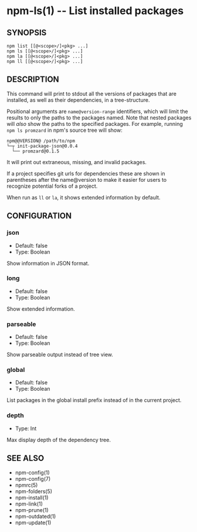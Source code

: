 npm-ls(1) -- List installed packages
======================================














































































<extoc></extoc>

## SYNOPSIS

    npm list [[@<scope>/]<pkg> ...]
    npm ls [[@<scope>/]<pkg> ...]
    npm la [[@<scope>/]<pkg> ...]
    npm ll [[@<scope>/]<pkg> ...]

## DESCRIPTION

This command will print to stdout all the versions of packages that are
installed, as well as their dependencies, in a tree-structure.

Positional arguments are `name@version-range` identifiers, which will
limit the results to only the paths to the packages named.  Note that
nested packages will *also* show the paths to the specified packages.
For example, running `npm ls promzard` in npm's source tree will show:

    npm@@VERSION@ /path/to/npm
    └─┬ init-package-json@0.0.4
      └── promzard@0.1.5

It will print out extraneous, missing, and invalid packages.

If a project specifies git urls for dependencies these are shown
in parentheses after the name@version to make it easier for users to
recognize potential forks of a project.

When run as `ll` or `la`, it shows extended information by default.

## CONFIGURATION

### json

* Default: false
* Type: Boolean

Show information in JSON format.

### long

* Default: false
* Type: Boolean

Show extended information.

### parseable

* Default: false
* Type: Boolean

Show parseable output instead of tree view.

### global

* Default: false
* Type: Boolean

List packages in the global install prefix instead of in the current
project.

### depth

* Type: Int

Max display depth of the dependency tree.

## SEE ALSO

* npm-config(1)
* npm-config(7)
* npmrc(5)
* npm-folders(5)
* npm-install(1)
* npm-link(1)
* npm-prune(1)
* npm-outdated(1)
* npm-update(1)
